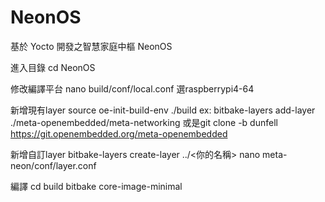 # NeonOS
基於 Yocto 開發之智慧家庭中樞 NeonOS

進入目錄
cd NeonOS

修改編譯平台
nano build/conf/local.conf
選raspberrypi4-64

新增現有layer
source oe-init-build-env ./build
ex: bitbake-layers add-layer ./meta-openembedded/meta-networking
或是git clone -b dunfell https://git.openembedded.org/meta-openembedded

新增自訂layer
bitbake-layers create-layer ../<你的名稱>
nano meta-neon/conf/layer.conf

編譯
cd build
bitbake core-image-minimal
